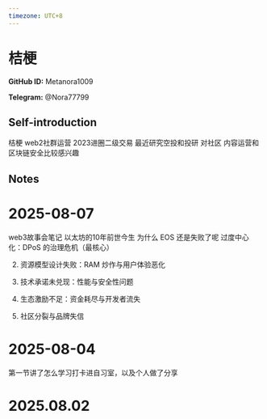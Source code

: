 ```yaml
---
timezone: UTC+8
---
```


# 桔梗

**GitHub ID:** Metanora1009

**Telegram:** @Nora77799

## Self-introduction

桔梗 web2社群运营 2023进圈二级交易  最近研究空投和投研 对社区 内容运营和区块链安全比较感兴趣

## Notes

<!-- Content_START -->
# 2025-08-07

web3故事会笔记
以太坊的10年前世今生
为什么 EOS 还是失败了呢
 过度中心化：DPoS 的治理危机（最核心）

2. 资源模型设计失败：RAM 炒作与用户体验恶化

3. 技术承诺未兑现：性能与安全性问题

4. 生态激励不足：资金耗尽与开发者流失
 

5. 社区分裂与品牌失信

# 2025-08-04

第一节讲了怎么学习打卡进自习室，以及个人做了分享

# 2025.08.02


<!-- Content_END -->
